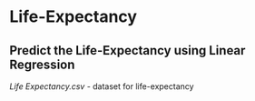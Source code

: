# Life-Expectancy
## Predict the Life-Expectancy using Linear Regression

*Life Expectancy.csv* - dataset for life-expectancy 
